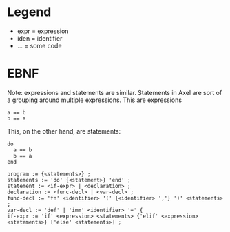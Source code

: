 
# Legend

- expr = expression
- iden = identifier
- ... = some code

# EBNF

Note: expressions and statements are similar. Statements in Axel are sort of a grouping around multiple expressions.
This are expressions
```
a == b
b == a
```
This, on the other hand, are statements:
```
do
  a == b
  b == a
end
```

```ebnf
program := {<statements>} ;
statements := 'do' {<statement>} 'end' ;
statement := <if-expr> | <declaration> ;
declaration := <func-decl> | <var-decl> ;
func-decl := 'fn' <identifier> '(' {<identifier> ','} ')' <statements> ;
var-decl := 'def' | 'imm' <identifier> '=' {
if-expr := 'if' <expression> <statements> {'elif' <expression> <statements>} ['else' <statements>] ;
```
